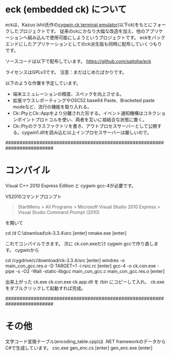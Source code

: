 
eck (embedded ck) について
==========================

eckは、Kazuo Ishii氏作の[cygwin ck terminal emulator](http://www.geocities.jp/meir000/ck/)(以下ck)をもとにフォークしたプロジェクトです。
従来のckにかなり大幅な改造を加え、他のアプリケーションへ組み込んで使用可能にしようというプロジェクトです。
eckをバックエンドにしたアプリケーションとしてのck派生版も同時に配布していくつもりです。

ソースコードは以下で配布しています。
https://github.com/saitoha/eck

ライセンスはGPLv3です。
注意：まだはじめたばかりです。

以下のような作業を予定しています。
* 端末エミュレーションの精度、スペックを向上させる。
* 拡張マウスレポーティングやOSC52 base64 Paste、Bracketed paste modeなど、流行の機能を取り入れる。
* Ck::PtyとCk::Appをより分離された形する。イベント通知機構はコネクションポイントプロトコルを使い、両者を互いに祖結合な状態に置く。
* Ck::Ptyのクラスファクトリを書き、アウトプロセスサーバーとして公開する。cygwin1.dllを読み込む以上インプロセスサーバーは厳しいので。

#########################################################################
# コンパイル

  Visual C++ 2010 Express Edition と cygwin gcc-4が必要です。

  VS2010コマンドプロンプト

  > StartMenu
    > All Programs
      > Microsoft Visual Studio 2010 Express
        > Visual Studio Command Prompt (2010)

  を開いて

  cd /d C:\download\ck-3.3.4\src [enter]
  nmake.exe [enter]

  これでコンパイルできます。
  次に ck.con.exeだけ cygwin gccで作り直します。
  cygwinから

  cd /cygdrive/c/download/ck-3.3.4/src [enter]
  windres -o main_con_gcc.res.o -D TARGET=1 -i rsrc.rc [enter]
  gcc-4 -o ck.con.exe -pipe -s -O2 -Wall -static-libgcc main_con_gcc.c main_con_gcc.res.o [enter]

  出来上がった ck.exe ck.con.exe ck.app.dll を /bin にコピーして入れ、
  ck.exeをダブルクリックして起動すれば完成。

#########################################################################
# その他

  文字コード変換テーブル(encoding_table.cpp)は .NET frameworkのデータからC#で生成しています。
    csc.exe gen_enc.cs [enter]
    gen_enc.exe [enter]
